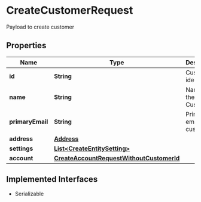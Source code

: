 

# CreateCustomerRequest

Payload to create customer

## Properties

| Name | Type | Description | Notes |
|------------ | ------------- | ------------- | -------------|
|**id** | **String** | Customer identifier |  |
|**name** | **String** | Name of the Customer |  |
|**primaryEmail** | **String** | Primary email of the customer |  |
|**address** | [**Address**](Address.md) |  |  |
|**settings** | [**List&lt;CreateEntitySetting&gt;**](CreateEntitySetting.md) |  |  [optional] |
|**account** | [**CreateAccountRequestWithoutCustomerId**](CreateAccountRequestWithoutCustomerId.md) |  |  [optional] |


## Implemented Interfaces

* Serializable



